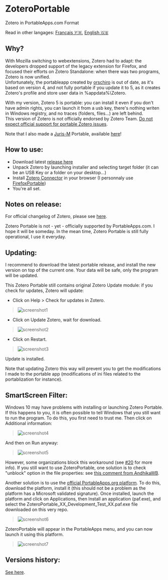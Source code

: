 # ZoteroPortable
Zotero in PortableApps.com Format

Read in other langages: [Français 🇫🇷](README.fr.md), [English 🇬🇧](README.md)  
  
Why?
-----
With Mozilla switching to webextensions, Zotero had to adapt: the developers dropped support of the legacy extension for Firefox, and focused their efforts on Zotero Standalone: when there was two programs, Zotero is now unified.  
Unfortunately, the portableapp created by [orschiro](https://portableapps.com/node/36565) is out of date, as it's based on version 4, and not fully portable if you update it to 5, as it creates Zotero's profile and store user data in %appdata%\Zotero.  
  
With my version, Zotero 5 is portable: you can install it even if you don't have admin rights, you can launch it from a usb key, there's nothing writen in Windows registry, and no traces (folders, files...) are left behind.  
This version of Zotero is not officially endorsed by Zotero Team. [Do not expect official support for portable Zotero issues](https://forums.zotero.org/discussion/64050/5-0-portable-zotero).
  
Note that I also made a [Juris-M](https://juris-m.github.io/) Portable, available [here](https://github.com/pedrom34/JurisMPortable)!
  
How to use:
-----
- Download latest [release here](https://github.com/pedrom34/ZoteroPortable/releases/latest)
- Unpack Zotero by launching installer and selecting target folder (it can be an USB Key or a folder on your desktop...)
- Install [Zotero Connector](https://www.zotero.org/download/) in your browser (I personnaly use [FirefoxPortable](https://portableapps.com/apps/internet/firefox_portable/localization))
- You're all set.
  
Notes on release:
-----
For official changelog of Zotero, please see [here](https://www.zotero.org/support/changelog).  
  
Zotero Portable is not - yet - officially supported by PortableApps.com. I hope it will be someday. In the mean time, Zotero Portable is still fully operational, I use it everyday.  
  
Updating:
-----
I recommend to download the latest portable release, and install the new version on top of the current one. Your data will be safe, only the program will be updated.  
  
This Zotero Portable still contains original Zotero Update module: if you check for updates, Zotero will update:  
- Click on Help > Check for updates in Zotero.  
>![screenshot1](https://user-images.githubusercontent.com/21216829/34518372-44033688-f07f-11e7-999d-d29413d21207.png)  
  
- Click on Update Zotero, wait for download.  
>![screenshot2](https://i.imgur.com/bih4XXl.png)
  
- Click on Restart.  
>![screenshot3](https://i.imgur.com/DBuC3vf.png)
  
Update is installed.  
  

Note that updating Zotero this way will prevent you to get the modifications I made to the portable app (modifications of ini files related to the portablization for instance).  
  
SmartScreen Filter:
-----
Windows 10 may have problems with installing or launching Zotero Portable. If this happens to you, it is often possible to tell Windows that you still want to run the program. To do this, you first need to trust me. Then click on Additional information:  
>![screenshot4](https://i.imgur.com/CY8S5Hb.png)  
  
And then on Run anyway:  
>![screenshot5](https://i.imgur.com/7kOC96A.png)  
  
However, some organizations block this workaround (see [#20](https://github.com/pedrom34/ZoteroPortable/issues/20) for more info).
If you still want to use ZoteroPortable, one solution is to check "unblock" option in the file properties: see [this comment from AndhikaWB](https://github.com/pedrom34/ZoteroPortable/issues/20#issuecomment-854317929).  
  
Another solution is to use the [official PortableApps.org platform](https://portableapps.com/download). To do this, download the platform, install it (this should not be a problem as the platform has a Microsoft validated signature). Once installed, launch the platform and click on Applications, then Install an application (paf.exe), and select the ZoteroPortable_XX_Development_Test_XX.paf.exe file downloaded on this very repo.  

>![screenshot6](https://i.imgur.com/neAFjBi.png)  
  
ZoteroPortable will appear in the PortableApps menu, and you can now launch it using this platform.  
>![screenshot7](https://i.imgur.com/uWY70Dg.png)  
  
Versions history:
----
[See here](changelog.md).
